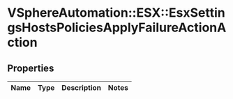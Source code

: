 # VSphereAutomation::ESX::EsxSettingsHostsPoliciesApplyFailureActionAction

## Properties
Name | Type | Description | Notes
------------ | ------------- | ------------- | -------------


